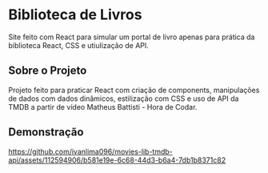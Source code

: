 # Biblioteca de Livros
Site feito com React para simular um portal de livro apenas para prática da biblioteca React, CSS e utiulização de API.

## Sobre o Projeto
 Projeto feito para praticar React com criação de components, manipulações de dados com dados dinâmicos, estilização com CSS e uso de API da TMDB a partir de vídeo Matheus Battisti - Hora de Codar.
 
 ## Demonstração

https://github.com/ivanlima096/movies-lib-tmdb-api/assets/112594906/b581e19e-6c68-44d3-b6a4-7db1b8371c82

